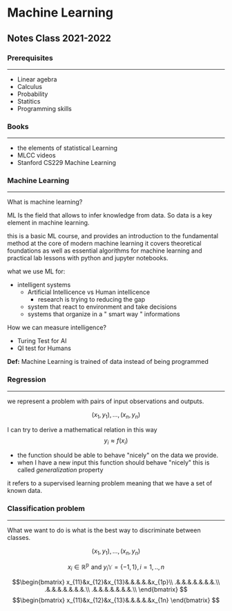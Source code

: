 # Machine Learning

## Notes Class 2021-2022

### Prerequisites

---

- Linear agebra
- Calculus
- Probability
- Statitics
- Programming skills
  
### Books

---

- the elements of statistical Learning
- MLCC videos
- Stanford CS229 Machine Learning

### Machine Learning

---
What is machine learning?

ML Is the field that allows to infer knowledge from data. So data is a key element in machine learning.

this is a basic ML course, and provides an introduction to the fundamental method at the core of modern machine learning
it covers theoretical foundations as well as essential algorithms for machine learning and practical lab lessons with python and jupyter notebooks.

what we use ML for:

- intelligent systems
  - Artificial Intellicence vs Human intellicence
    - research is trying to reducing the gap
  - system that react to environment and take decisions
  - systems that organize in a " smart way " informations

How we can measure intelligence?

- Turing Test for AI
- QI test for Humans

**Def:** Machine Learning is trained of data instead of being programmed

### Regression
---


we represent a problem with pairs of input observations and outputs.

$$ (x_1, y_1),...,(x_n,y_n) $$

I can try to derive a mathematical relation in this way $$y_i \approx f(x_i)$$

- the function should be able to behave "nicely" on the data we provide.
- when I have a new input this function should behave "nicely" this is called *generalization* property

it refers to a supervised learning problem meaning that we have a set of known data.


### Classification problem
---
What we want to do is what is the best way to discriminate between classes.

$$ (x_1,y_1),...,(x_n,y_n) $$

$$ x_i \in \mathbb{R^p} \text{ and } y_i \mathbb{Y} = \{-1,1\}, i=1,..,n $$

$$\begin{bmatrix} 
  x_{11}&x_{12}&x_{13}&.&.&.&.&x_{1p}\\
  .&.&.&.&.&.&.&.\\
  .&.&.&.&.&.&.&.\\
  .&.&.&.&.&.&.&.\\
 \end{bmatrix} $$
$$\begin{bmatrix} x_{11}&x_{12}&x_{13}&.&.&.&.&x_{1n} \end{bmatrix} $$
